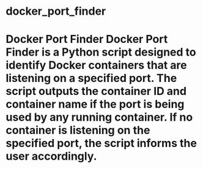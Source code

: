 # docker_port_finder
# Docker Port Finder  **Docker Port Finder** is a Python script designed to identify Docker containers that are listening on a specified port. The script outputs the container ID and container name if the port is being used by any running container. If no container is listening on the specified port, the script informs the user accordingly.
